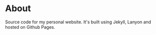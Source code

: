 # About 

Source code for my personal website. It's built using Jekyll, Lanyon and hosted on Github Pages. 

